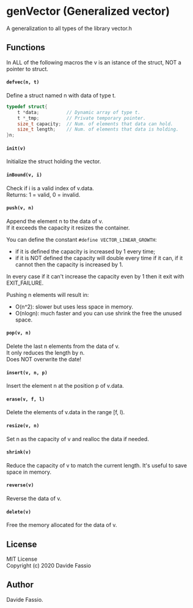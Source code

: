 # genVector (Generalized vector)
A generalization to all types of the library vector.h

## Functions
In ALL of the following macros the v is an istance of the struct, NOT a pointer to struct.
#### ```defvec(n, t)```
Define a struct named n with data of type t.
``` C
typedef struct{
    t *data;          // Dynamic array of type t.
    t *_tmp;          // Private temporary pointer.
    size_t capacity;  // Num. of elements that data can hold.
    size_t length;    // Num. of elements that data is holding.
}n;
```

#### ```init(v)```
Initialize the struct holding the vector.

#### ```inBound(v, i)```
Check if i is a valid index of v.data. \
Returns: 1 = valid, 0 = invalid.

#### ```push(v, n)```
Append the element n to the data of v. \
If it exceeds the capacity it resizes the container.

You can define the constant ```#define VECTOR_LINEAR_GROWTH```:
 - if it is defined the capacity is increased by 1 every time;
 - if it is NOT defined the capacity will double every time if it can, if it cannot then the capacity is increased by 1.
 
In every case if it can't increase the capacity even by 1 then it exit with EXIT_FAILURE.

Pushing n elements will result in:
 - O(n^2): slower but uses less space in memory.
 - O(nlogn): much faster and you can use shrink the free the unused space.

#### ```pop(v, n)```
Delete the last n elements from the data of v. \
It only reduces the length by n. \
Does NOT overwrite the date!

#### ```insert(v, n, p)```
Insert the element n at the position p of v.data.

#### ```erase(v, f, l)```
Delete the elements of v.data in the range [f, l).

#### ```resize(v, n)```
Set n as the capacity of v and realloc the data if needed.

#### ```shrink(v)```
Reduce the capacity of v to match the current length.
It's useful to save space in memory.

#### ```reverse(v)```
Reverse the data of v.

#### ```delete(v)```
Free the memory allocated for the data of v.

## License
MIT License \
Copyright (c) 2020 Davide Fassio

## Author
Davide Fassio.

